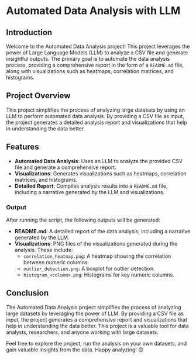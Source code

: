 # Automated Data Analysis with LLM

## Introduction

Welcome to the Automated Data Analysis project! This project leverages the power of Large Language Models (LLM) to analyze a CSV file and generate insightful outputs. The primary goal is to automate the data analysis process, providing a comprehensive report in the form of a `README.md` file, along with visualizations such as heatmaps, correlation matrices, and histograms.

## Project Overview

This project simplifies the process of analyzing large datasets by using an LLM to perform automated data analysis. By providing a CSV file as input, the project generates a detailed analysis report and visualizations that help in understanding the data better.

## Features

- **Automated Data Analysis**: Uses an LLM to analyze the provided CSV file and generate a comprehensive report.
- **Visualizations**: Generates visualizations such as heatmaps, correlation matrices, and histograms.
- **Detailed Report**: Compiles analysis results into a `README.md` file, including a narrative generated by the LLM and visualizations.

### Output

After running the script, the following outputs will be generated:

- **README.md**: A detailed report of the data analysis, including a narrative generated by the LLM.
- **Visualizations**: PNG files of the visualizations generated during the analysis. These include:
  - `correlation_heatmap.png`: A heatmap showing the correlation between numeric columns.
  - `outlier_detection.png`: A boxplot for outlier detection.
  - `histogram_<column>.png`: Histograms for key numeric columns.

## Conclusion

The Automated Data Analysis project simplifies the process of analyzing large datasets by leveraging the power of LLM. By providing a CSV file as input, the project generates a comprehensive report and visualizations that help in understanding the data better. This project is a valuable tool for data analysts, researchers, and anyone working with large datasets.

Feel free to explore the project, run the analysis on your own datasets, and gain valuable insights from the data. Happy analyzing! 😊
